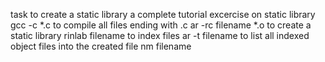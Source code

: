 task to create a static library
a complete tutorial excercise on static library
gcc -c *.c to compile all files ending with .c
ar -rc filename *.o to create a static library
rinlab filename to index files
ar -t filename to list all indexed object files into the created file
nm filename 
